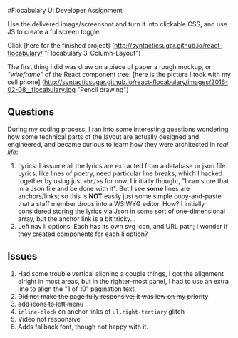 #Flocabulary UI Developer Assignment

Use the delivered image/screenshot and turn it into clickable CSS, and use JS to create a fullscreen toggle.

Click [here for the finished project] (http://syntacticsugar.github.io/react-flocabulary/ "Flocabulary 3-Column-Layout")

The first thing I did was draw on a piece of paper a rough mockup, or *"wireframe"* of the React component tree: [here is the picture I took with my cell phone] (http://syntacticsugar.github.io/react-flocabulary/images/2016-02-08__flocabulary.jpg "Pencil drawing") 

## Questions

During my coding process, I ran into some interesting questions wondering how some technical parts of the layout are actually designed and engineered, and became curious to learn how they were architected in *real life*:

1. Lyrics:  I assume all the lyrics are extracted from a database or json file.  Lyrics, like lines of poetry, need particular line breaks, which I hacked together by using just `<br/>`s for now.  I initially thought, "I can store that in a Json file and be done with it".  But I see **some** lines are anchors/links; so this is **NOT** easily just some simple copy-and-paste that a staff member drops into a WSIWYG editor.  How?  I initially considered storing the lyrics via Json in some sort of one-dimensional array, but the anchor link is a bit tricky...
2. Left nav li options:  Each has its own svg icon, and URL path; I wonder if they created components for each li option?  

## Issues
1. Had some trouble vertical aligning a couple things, I got the alignment alright in most areas, but in the righter-most panel, I had to use an extra line to align the "1 of 10" pagination text.
2. <strike>Did not make the page fully responsive; it was low on my priority</strike>
3. <strike>add icons to left menu</strike>
4. `inline-block` on anchor links of `ul.right-tertiary` glitch
5. Video not responsive
6. Adds fallback font, though not happy with it.

